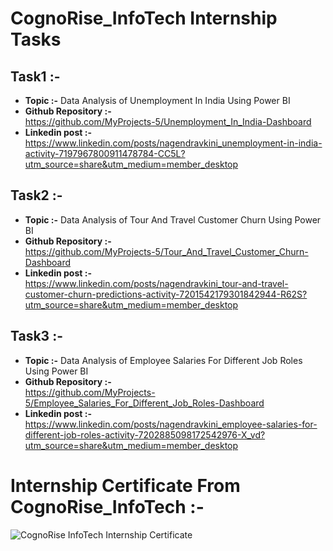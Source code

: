 # CognoRise_InfoTech Internship Tasks

## Task1 :-                                                                                                                             
* **Topic :-**      Data Analysis of Unemployment In India Using Power BI
* **Github Repository :-**                                                                                                                    
  https://github.com/MyProjects-5/Unemployment_In_India-Dashboard
* **Linkedin post :-**                                                                                                                                        
  https://www.linkedin.com/posts/nagendravkini_unemployment-in-india-activity-7197967800911478784-CC5L?utm_source=share&utm_medium=member_desktop

## Task2 :-
* **Topic :-**      Data Analysis of Tour And Travel Customer Churn Using Power BI
* **Github Repository :-**                                   
  https://github.com/MyProjects-5/Tour_And_Travel_Customer_Churn-Dashboard
* **Linkedin post :-**                                                                 
  https://www.linkedin.com/posts/nagendravkini_tour-and-travel-customer-churn-predictions-activity-7201542179301842944-R62S?utm_source=share&utm_medium=member_desktop
                                                                                                              
## Task3 :-
* **Topic :-**      Data Analysis of Employee Salaries For Different Job Roles Using Power BI                                                                  
* **Github Repository :-**                                                                                                                                     
  https://github.com/MyProjects-5/Employee_Salaries_For_Different_Job_Roles-Dashboard                                                                                 
* **Linkedin post :-**                                                
  https://www.linkedin.com/posts/nagendravkini_employee-salaries-for-different-job-roles-activity-7202885098172542976-X_vd?utm_source=share&utm_medium=member_desktop

# Internship Certificate From CognoRise_InfoTech :-
![CognoRise InfoTech Internship Certificate](https://github.com/nagendravkini/CognoRise_InfoTech-Data_Analytics-Internship_Tasks/assets/140932670/57e9594e-7c09-4b16-8eda-ffa3430d100e)

